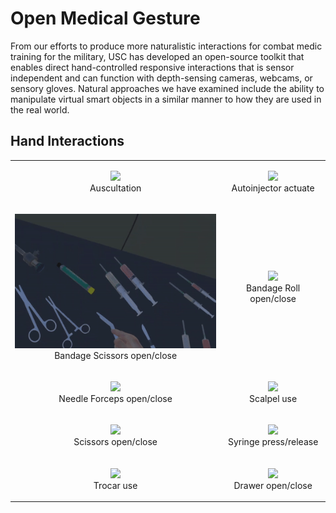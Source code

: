 # Open Medical Gesture
From our efforts to produce more naturalistic interactions for combat medic training for the military, USC has developed an open-source toolkit that enables direct hand-controlled responsive interactions that is sensor independent and can function with depth-sensing cameras, webcams, or sensory gloves. Natural approaches we have examined include the ability to manipulate virtual smart objects in a similar manner to how they are used in the real world.

## Hand Interactions
<table>
  <tr>
    <td>
      <p align="center">
        <img src="Documentation/gifs/auscultation.gif" width = 360px>
        <br/>
        Auscultation
      </p>
    </td>
    <td>
      <p align="center">
        <img src="Documentation/gifs/autoinjector.gif" width = 360px>
        <br/>
        Autoinjector actuate
      </p>
    </td>
  </tr>
  
  <tr>
    <td>
      <p align="center">
        <img src="Documentation/gifs/bandage_scissors.gif" width = 360px>
        <br/>
        Bandage Scissors open/close
      </p>
    </td>
    <td>
      <p align="center">
        <img src="Documentation/gifs/bandage_roll.gif" width = 360px>
        <br/>
        Bandage Roll open/close
      </p>
    </td>
  </tr>

  <tr>
    <td>
      <p align="center">
        <img src="Documentation/gifs/needle_forceps.gif" width = 360px>
        <br/>
        Needle Forceps open/close
      </p>
    </td>
    <td>
      <p align="center">
        <img src="Documentation/gifs/scalpel.gif" width = 360px>
        <br/>
        Scalpel use
      </p>
    </td>
  </tr>

  <tr>
    <td>
      <p align="center">
        <img src="Documentation/gifs/scissor.gif" width = 360px>
        <br/>
        Scissors open/close
      </p>
    </td>
    <td>
      <p align="center">
        <img src="Documentation/gifs/smooth_syringe_press.gif" width = 360px>
        <br/>
        Syringe press/release
      </p>
    </td>
  </tr>

  <tr>
    <td>
      <p align="center">
        <img src="Documentation/gifs/trocar.gif" width = 360px>
        <br/>
        Trocar use
      </p>
    </td>
    <td>
      <p align="center">
        <img src="Documentation/gifs/drawer.gif" width = 360px>
        <br/>
        Drawer open/close
      </p>
    </td>
  </tr>
</table>
